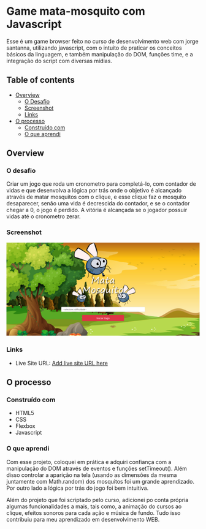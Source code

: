 # Game mata-mosquito com Javascript

Esse é um game browser feito no curso de desenvolvimento web com jorge santanna, utilizando javascript, com o intuito de praticar os conceitos básicos da linguagem, e também manipulação do DOM, funções time, e a integração do script com diversas mídias.

## Table of contents

- [Overview](#overview)
  - [O Desafio](#O-desafio)
  - [Screenshot](#screenshot)
  - [Links](#links)
- [O processo](#o-processo)
  - [Construído com](#Construído-com)
  - [O que aprendi](#o-que-aprendi)


## Overview

### O desafio

Criar um jogo que roda um cronometro para completá-lo, com contador de vidas e que desenvolva a lógica por trás onde o objetivo é alcançado através de matar mosquitos com o clique, e esse clique faz o mosquito desaparecer, senão uma vida é decrescida do contador, e se o contador chegar a 0, o jogo é perdido. A vitória é alcançada se o jogador possuir vidas até o cronometro zerar.


### Screenshot

![](./imagens/screenshot.png)

### Links

- Live Site URL: [Add live site URL here](https://jimcarey08.github.io/Game-Mata-Mosquito/)

## O processo

### Construído com

- HTML5
- CSS
- Flexbox
- Javascript


### O que aprendi

Com esse projeto, coloquei em prática e adquiri confiança com a manipulação do DOM através de eventos e funções setTimeout(). Além disso controlar a aparição na tela (usando as dimensões da mesma juntamente com Math.random) dos mosquitos foi um grande aprendizado. Por outro lado a lógica por trás do jogo foi bem intuitiva.

Além do projeto que foi scriptado pelo curso, adicionei po conta própria algumas funcionalidades a mais, tais como, a animação do cursos ao clique, efeitos sonoros para cada ação e música de fundo. Tudo isso contribuiu para meu aprendizado em desenvolvimento WEB.

